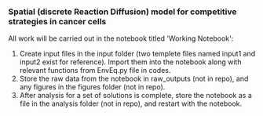 ### Spatial (discrete Reaction Diffusion) model for competitive strategies in cancer cells ###

All work will be carried out in the notebook titled 'Working Notebook':

1) Create input files in the input folder (two templete files named input1 and input2 exist for reference). Import them into the notebook along with relevant functions from EnvEq.py file in codes. 
2) Store the raw data from the notebook in raw_outputs (not in repo), and any figures in the figures folder (not in repo). 
3) After analysis for a set of solutions is complete, store the notebook as a file in the analysis folder (not in repo), and restart with the notebook.
